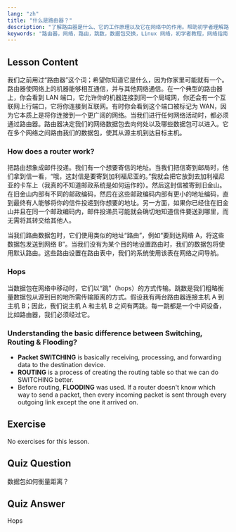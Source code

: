 ```yaml
---
lang: "zh"
title: "什么是路由器？"
description: "了解路由器是什么、它的工作原理以及它在网络中的作用。帮助初学者理解路由、跳数和数据包传输。"
keywords: "路由器，网络，路由，跳数，数据包交换，Linux 网络，初学者教程，网络指南"
---
```


## Lesson Content

我们之前用过“路由器”这个词；希望你知道它是什么，因为你家里可能就有一个。路由器使网络上的机器能够相互通信，并与其他网络通信。在一个典型的路由器上，你会看到 LAN 端口，它允许你的机器连接到同一个局域网，你还会有一个互联网上行端口，它将你连接到互联网。有时你会看到这个端口被标记为 WAN，因为它本质上是将你连接到一个更广阔的网络。当我们进行任何网络活动时，都必须通过路由器。路由器决定我们的网络数据包去向何处以及哪些数据包可以进入。它在多个网络之间路由我们的数据包，使其从源主机到达目标主机。

### How does a router work?

把路由想象成邮件投递。我们有一个想要寄信的地址。当我们把信寄到邮局时，他们拿到信一看，“哦，这封信是要寄到加利福尼亚的。”我就会把它放到去加利福尼亚的卡车上（我真的不知道邮政系统是如何运作的）。然后这封信被寄到旧金山。在旧金山内部有不同的邮政编码，然后在这些邮政编码内部有更小的地址编码，直到最终有人能够将你的信件投递到你想要的地址。另一方面，如果你已经住在旧金山并且在同一个邮政编码内，邮件投递员可能就会确切地知道信件要送到哪里，而无需将其转交给其他人。

当我们路由数据包时，它们使用类似的地址“路由”，例如“要到达网络 A，将这些数据包发送到网络 B”。当我们没有为某个目的地设置路由时，我们的数据包将使用默认路由。这些路由设置在路由表中，我们的系统使用该表在网络之间导航。

### Hops

当数据包在网络中移动时，它们以“跳”（hops）的方式传输。跳数是我们粗略衡量数据包从源到目的地所需传输距离的方式。假设我有两台路由器连接主机 A 到主机 B；因此，我们说主机 A 和主机 B 之间有两跳。每一跳都是一个中间设备，比如路由器，我们必须经过它。

### Understanding the basic difference between Switching, Routing & Flooding?

- **Packet SWITCHING** is basically receiving, processing, and forwarding data to the destination device.
- **ROUTING** is a process of creating the routing table so that we can do SWITCHING better.
- Before routing, **FLOODING** was used. If a router doesn't know which way to send a packet, then every incoming packet is sent through every outgoing link except the one it arrived on.

## Exercise

No exercises for this lesson.

## Quiz Question

数据包如何衡量距离？

## Quiz Answer

Hops
